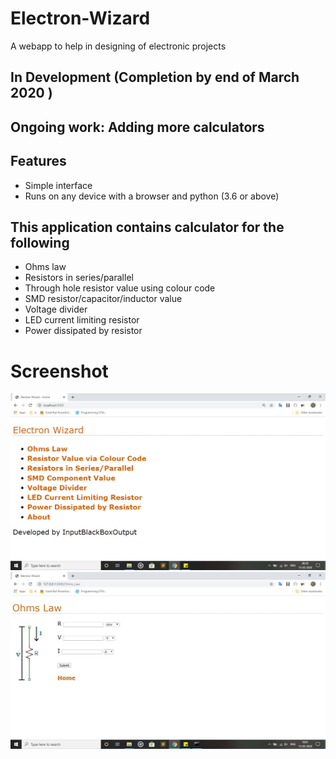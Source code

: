 # Electron-Wizard
A webapp to help in designing of electronic projects

## In Development (Completion by end of March 2020 )

## Ongoing work: Adding more calculators 

## Features
- Simple interface 
- Runs on any device with a browser and python (3.6 or above)

## This application contains calculator for the following
* Ohms law
* Resistors in series/parallel
* Through hole resistor value using colour code
* SMD resistor/capacitor/inductor value
* Voltage divider
* LED current limiting resistor
* Power dissipated by resistor

# Screenshot
![Screenshot 1](https://github.com/InputBlackBoxOutput/Electron-Wizard/blob/master/Images/Screenshot1.jpg)
<br>
![Screenshot 2](https://github.com/InputBlackBoxOutput/Electron-Wizard/blob/master/Images/Screenshot2.jpg)
